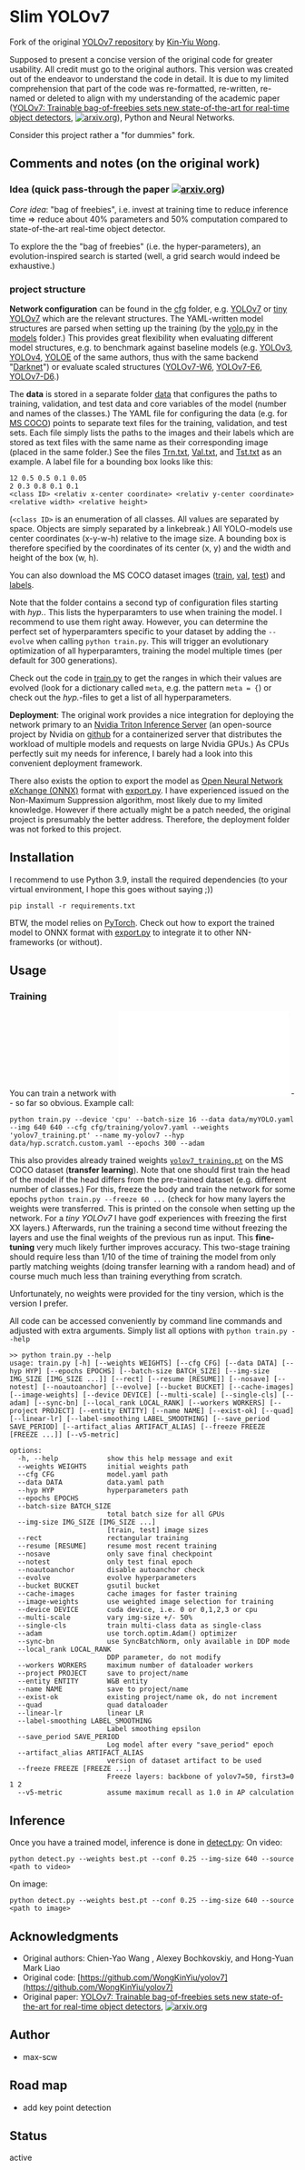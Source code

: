 # Slim YOLOv7

Fork of the original [YOLOv7 repository](https://github.com/WongKinYiu/yolov7) by [Kin-Yiu Wong](https://github.com/WongKinYiu). 

Supposed to present a concise version of the original code for greater usability. 
All credit must go to the original authors. This version was created out of the endeavor to understand the code in detail. It is due to my limited comprehension that part of the code was re-formatted, re-written, re-named or deleted to align with my understanding of the academic paper ([YOLOv7: Trainable bag-of-freebies sets new state-of-the-art for real-time object detectors](https://arxiv.org/abs/2207.02696), [![arxiv.org](http://img.shields.io/badge/cs.CV-arXiv%3A2207.02696-B31B1B.svg)](https://arxiv.org/abs/2207.02696)), Python and Neural Networks.


Consider this project rather a "for dummies" fork.


## Comments and notes (on the original work)
### Idea (quick pass-through the paper [![arxiv.org](http://img.shields.io/badge/cs.CV-arXiv%3A2207.02696-B31B1B.svg)](https://arxiv.org/abs/2207.02696))
*Core idea*: "bag of freebies", i.e. invest at training time to reduce inference time => reduce about 40% parameters and 50% computation compared to state-of-the-art real-time object detector.

To explore the the "bag of freebies" (i.e. the hyper-parameters), an  evolution-inspired search is started (well, a grid search would indeed be exhaustive.)

### project structure

**Network configuration** can be found in the [cfg](./cfg/) folder, e.g. [YOLOv7](./cfg/training/yolov7.yaml) or [tiny YOLOv7](./cfg/training/yolov7.yaml) which are the relevant structures. The YAML-written model structures are parsed when setting up the training (by the [yolo.py](./models/yolo.py) in the [models](./models/) folder.) This provides great flexibility when evaluating different model structures, e.g. to benchmark against baseline models (e.g. [YOLOv3](./cfg/baseline/yolov3.yaml), [YOLOv4](./cfg/baseline/yolov4-csp.yaml), [YOLOE](./cfg/baseline/yolor-e6.yaml) of the same authors, thus with the same backend "[Darknet](https://pjreddie.com/darknet/)") or evaluate scaled structures ([YOLOv7-W6](./cfg/training/yolov7-w6.yaml), [YOLOv7-E6](./cfg/training/yolov7-e6.yaml), [YOLOv7-D6](./cfg/training/yolov7-d6.yaml).)


The **data** is stored in a separate folder [data](./data/) that configures the paths to training, validation, and test data and core variables of the model (number and names of the classes.)
The YAML file for configuring the data (e.g. for [MS COCO](./data/coco.yaml)) points to separate text files for the training, validation, and test sets. Each file simply lists the paths to the images and their labels which are stored as text files with the same name as their corresponding image (placed in the same folder.) See the files [Trn.txt](./Trn.txt), [Val.txt](./Val.txt), and [Tst.txt](./Tst.txt) as an example.
A label file for a bounding box looks like this:
```text
12 0.5 0.5 0.1 0.05
2 0.3 0.8 0.1 0.1
<class ID> <relativ x-center coordinate> <relativ y-center coordinate> <relative width> <relative height>
```
(`<class ID>` is an enumeration of all classes. All values are separated by space. Objects are simply separated by a linkebreak.)
All YOLO-models use center coordinates (x-y-w-h) relative to the image size. A bounding box is therefore specified by the coordinates of its center (x, y) and the width and height of the box (w, h).



You can also download the MS COCO dataset images ([train](http://images.cocodataset.org/zips/train2017.zip), [val](http://images.cocodataset.org/zips/val2017.zip), [test](http://images.cocodataset.org/zips/test2017.zip)) and [labels](https://github.com/WongKinYiu/yolov7/releases/download/v0.1/coco2017labels-segments.zip).


Note that the folder contains a second typ of configuration files starting with *hyp.*. This lists the hyperparamters to use when training the model. I recommend to use them right away. However, you can determine the perfect set of hyperparamters specific to your dataset by adding the `--evolve` when calling `python train.py`. This will trigger an evolutionary optimization of all hyperparamters, training the model multiple times (per default for 300 generations).

Check out the code in [train.py](./train.py) to get the ranges in which their values are evolved (look for a dictionary called `meta`, e.g. the pattern `meta = {`) or check out the *hyp.*-files to get a list of all hyperparameters.



**Deployment**: The original work provides a nice integration for deploying the network primary to an [Nvidia Triton Inference Server](https://docs.nvidia.com/deeplearning/triton-inference-server/user-guide/docs/index.html) (an open-source project by Nvidia on [github](https://github.com/triton-inference-server/server) for a containerized server that distributes the workload of multiple models and requests on large Nvidia GPUs.) As CPUs perfectly suit my needs for inference, I barely had a look into this convenient deployment framework.  

There also exists the option to export the model as [Open Neural Network eXchange (ONNX)](https://onnx.ai/) format with [export.py](./export.py). I have experienced issued on the Non-Maximum Suppression algorithm, most likely due to my limited knowledge. However if there actually might be a patch needed, the original project is presumably the better address. Therefore, the deployment folder was not forked to this project.



## Installation
I recommend to use Python 3.9, install the required dependencies (to your virtual environment, I hope this goes without saying ;))
````shell
pip install -r requirements.txt
````
BTW, the model relies on [PyTorch](https://pytorch.org/). Check out how to export the trained model to ONNX format with [export.py](./export.py) to integrate it to other NN-frameworks (or without). 

## Usage
### Training

You can train a network with ![train.py](./train.py) -- so far so obvious.
Example call:
````shell
python train.py --device 'cpu' --batch-size 16 --data data/myYOLO.yaml --img 640 640 --cfg cfg/training/yolov7.yaml --weights 'yolov7_training.pt' --name my-yolov7 --hyp data/hyp.scratch.custom.yaml --epochs 300 --adam
````

This also provides already trained weights [`yolov7_training.pt`](https://github.com/WongKinYiu/yolov7/releases/download/v0.1/yolov7_training.pt) on the MS COCO dataset (**transfer learning**). Note that one should first train the head of the model if the head differs from the pre-trained dataset (e.g. different number of classes.) For this, freeze the body and train the network for some epochs `python train.py --freeze 60 ...` (check for how many layers the weights were transferred. This is printed on the console when setting up the network. For a *tiny YOLOv7* I have godf experiences with freezing the first XX layers.)
Afterwards, run the training a second time without freezing the layers and use the final weights of the previous run as input. This **fine-tuning** very much likely further improves accuracy. This two-stage training should require less than 1/10 of the time of training the model from only partly matching weights (doing transfer learning with a random head) and of course much much less than training everything from scratch.

Unfortunately, no weights were provided for the tiny version, which is the version I prefer.

All code can be accessed conveniently by command line commands and adjusted with extra arguments. Simply list all options with `python train.py --help`
```shell
>> python train.py --help
usage: train.py [-h] [--weights WEIGHTS] [--cfg CFG] [--data DATA] [--hyp HYP] [--epochs EPOCHS] [--batch-size BATCH_SIZE] [--img-size IMG_SIZE [IMG_SIZE ...]] [--rect] [--resume [RESUME]] [--nosave] [--notest] [--noautoanchor] [--evolve] [--bucket BUCKET] [--cache-images] [--image-weights] [--device DEVICE] [--multi-scale] [--single-cls] [--adam] [--sync-bn] [--local_rank LOCAL_RANK] [--workers WORKERS] [--project PROJECT] [--entity ENTITY] [--name NAME] [--exist-ok] [--quad] [--linear-lr] [--label-smoothing LABEL_SMOOTHING] [--save_period SAVE_PERIOD] [--artifact_alias ARTIFACT_ALIAS] [--freeze FREEZE [FREEZE ...]] [--v5-metric]

options:
  -h, --help            show this help message and exit
  --weights WEIGHTS     initial weights path
  --cfg CFG             model.yaml path
  --data DATA           data.yaml path
  --hyp HYP             hyperparameters path
  --epochs EPOCHS
  --batch-size BATCH_SIZE
                        total batch size for all GPUs
  --img-size IMG_SIZE [IMG_SIZE ...]
                        [train, test] image sizes
  --rect                rectangular training
  --resume [RESUME]     resume most recent training
  --nosave              only save final checkpoint
  --notest              only test final epoch
  --noautoanchor        disable autoanchor check
  --evolve              evolve hyperparameters
  --bucket BUCKET       gsutil bucket
  --cache-images        cache images for faster training
  --image-weights       use weighted image selection for training
  --device DEVICE       cuda device, i.e. 0 or 0,1,2,3 or cpu
  --multi-scale         vary img-size +/- 50%
  --single-cls          train multi-class data as single-class
  --adam                use torch.optim.Adam() optimizer
  --sync-bn             use SyncBatchNorm, only available in DDP mode
  --local_rank LOCAL_RANK
                        DDP parameter, do not modify
  --workers WORKERS     maximum number of dataloader workers
  --project PROJECT     save to project/name
  --entity ENTITY       W&B entity
  --name NAME           save to project/name
  --exist-ok            existing project/name ok, do not increment
  --quad                quad dataloader
  --linear-lr           linear LR
  --label-smoothing LABEL_SMOOTHING
                        Label smoothing epsilon
  --save_period SAVE_PERIOD
                        Log model after every "save_period" epoch
  --artifact_alias ARTIFACT_ALIAS
                        version of dataset artifact to be used
  --freeze FREEZE [FREEZE ...]
                        Freeze layers: backbone of yolov7=50, first3=0 1 2
  --v5-metric           assume maximum recall as 1.0 in AP calculation
```

## Inference
Once you have a trained model, inference is done in [detect.py](./detect.py):
On video:
``` shell
python detect.py --weights best.pt --conf 0.25 --img-size 640 --source <path to video>
```

On image:
``` shell
python detect.py --weights best.pt --conf 0.25 --img-size 640 --source <path to image>
```


## Acknowledgments

- Original authors: Chien-Yao Wang , Alexey Bochkovskiy, and Hong-Yuan Mark Liao
- Original code: [https://github.com/WongKinYiu/yolov7](https://github.com/WongKinYiu/yolov7)
- Original paper: [YOLOv7: Trainable bag-of-freebies sets new state-of-the-art for real-time object detectors](https://arxiv.org/abs/2207.02696), [![arxiv.org](http://img.shields.io/badge/cs.CV-arXiv%3A2207.02696-B31B1B.svg)](https://arxiv.org/abs/2207.02696)



## Author
 - max-scw

## Road map
- add key point detection

## Status
active
